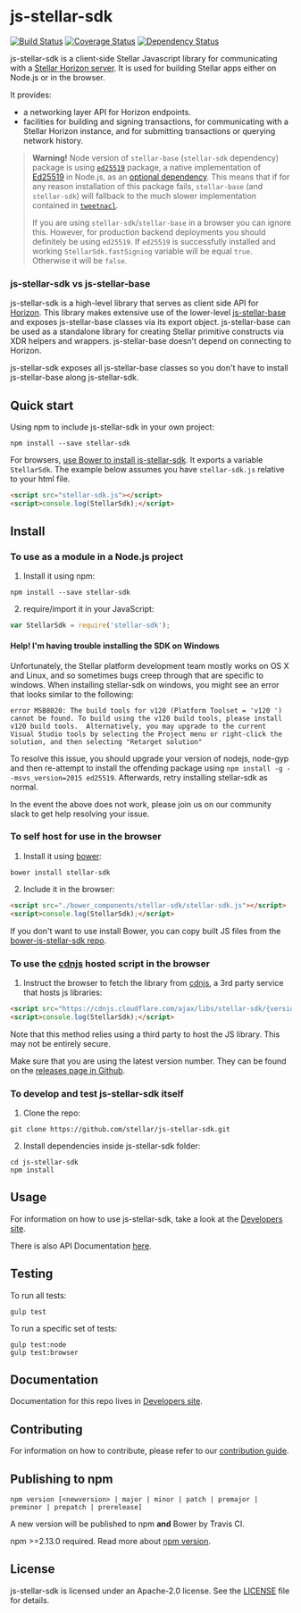 # js-stellar-sdk
[![Build Status](https://travis-ci.org/stellar/js-stellar-sdk.svg?branch=master)](https://travis-ci.org/stellar/js-stellar-sdk)
[![Coverage Status](https://coveralls.io/repos/stellar/js-stellar-sdk/badge.svg?branch=master&service=github)](https://coveralls.io/github/stellar/js-stellar-sdk?branch=master)
[![Dependency Status](https://david-dm.org/stellar/js-stellar-sdk.svg)](https://david-dm.org/stellar/js-stellar-sdk)



js-stellar-sdk is a client-side Stellar Javascript library for communicating with a [Stellar Horizon server](https://github.com/stellar/horizon). It is used for building Stellar apps either on Node.js or in the browser.

It provides:
- a networking layer API for Horizon endpoints.
- facilities for building and signing transactions, for communicating with a Stellar Horizon instance, and for submitting transactions or querying network history.

> **Warning!** Node version of `stellar-base` (`stellar-sdk` dependency) package is using [`ed25519`](https://www.npmjs.com/package/ed25519) package, a native implementation of [Ed25519](https://ed25519.cr.yp.to/) in Node.js, as an [optional dependency](https://docs.npmjs.com/files/package.json#optionaldependencies). This means that if for any reason installation of this package fails, `stellar-base` (and `stellar-sdk`) will fallback to the much slower implementation contained in [`tweetnacl`](https://www.npmjs.com/package/tweetnacl).
>
> If you are using `stellar-sdk`/`stellar-base` in a browser you can ignore this. However, for production backend deployments you should definitely be using `ed25519`. If `ed25519` is successfully installed and working `StellarSdk.fastSigning` variable will be equal `true`. Otherwise it will be `false`.

### js-stellar-sdk vs js-stellar-base

js-stellar-sdk is a high-level library that serves as client side API for [Horizon](https://github.com/stellar/horizon). This library makes extensive use of the lower-level [js-stellar-base](https://github.com/stellar/js-stellar-base) and exposes js-stellar-base classes via its export object.  js-stellar-base can be used as a standalone library for creating Stellar primitive constructs via XDR helpers and wrappers. js-stellar-base doesn't depend on connecting to Horizon.

js-stellar-sdk exposes all js-stellar-base classes so you don't have to install js-stellar-base along js-stellar-sdk.

## Quick start

Using npm to include js-stellar-sdk in your own project:
```shell
npm install --save stellar-sdk
```

For browsers, [use Bower to install js-stellar-sdk](#to-use-in-the-browser). It exports a
variable `StellarSdk`. The example below assumes you have `stellar-sdk.js`
relative to your html file.

```html
<script src="stellar-sdk.js"></script>
<script>console.log(StellarSdk);</script>

```

## Install

### To use as a module in a Node.js project
1. Install it using npm:
  ```shell
  npm install --save stellar-sdk
  ```

2. require/import it in your JavaScript:
  ```js
  var StellarSdk = require('stellar-sdk');
  ```

#### Help! I'm having trouble installing the SDK on Windows

Unfortunately, the Stellar platform development team mostly works on OS X and Linux, and so sometimes bugs creep through that are specific to windows.  When installing stellar-sdk on windows, you might see an error that looks similar to the following:

```shell
error MSB8020: The build tools for v120 (Platform Toolset = 'v120 ') cannot be found. To build using the v120 build tools, please install v120 build tools.  Alternatively, you may upgrade to the current Visual Studio tools by selecting the Project menu or right-click the solution, and then selecting "Retarget solution"
```

To resolve this issue, you should upgrade your version of nodejs, node-gyp and then re-attempt to install the offending package using `npm install -g --msvs_version=2015 ed25519`.  Afterwards, retry installing stellar-sdk as normal.

In the event the above does not work, please join us on our community slack to get help resolving your issue.

### To self host for use in the browser
1. Install it using [bower](http://bower.io):

  ```shell
  bower install stellar-sdk
  ```

2. Include it in the browser:

  ```html
  <script src="./bower_components/stellar-sdk/stellar-sdk.js"></script>
  <script>console.log(StellarSdk);</script>
  ```

If you don't want to use install Bower, you can copy built JS files from the [bower-js-stellar-sdk repo](https://github.com/stellar/bower-js-stellar-sdk).

### To use the [cdnjs](https://cdnjs.com/libraries/stellar-sdk) hosted script in the browser
1. Instruct the browser to fetch the library from [cdnjs](https://cdnjs.com/libraries/stellar-sdk), a 3rd party service that hosts js libraries:

  ```html
  <script src="https://cdnjs.cloudflare.com/ajax/libs/stellar-sdk/{version}/stellar-sdk.js"></script>
  <script>console.log(StellarSdk);</script>
  ```

Note that this method relies using a third party to host the JS library. This may not be entirely secure.

Make sure that you are using the latest version number. They can be found on the [releases page in Github](https://github.com/stellar/js-stellar-sdk/releases).

### To develop and test js-stellar-sdk itself
1. Clone the repo:
  ```shell
  git clone https://github.com/stellar/js-stellar-sdk.git
  ```

2. Install dependencies inside js-stellar-sdk folder:
  ```shell
  cd js-stellar-sdk
  npm install
  ```

## Usage
For information on how to use js-stellar-sdk, take a look at the [Developers site](https://www.stellar.org/developers/js-stellar-sdk/learn/index.html).

There is also API Documentation [here](https://www.stellar.org/developers/reference/).

## Testing
To run all tests:
```shell
gulp test
```

To run a specific set of tests:
```shell
gulp test:node
gulp test:browser
```

## Documentation
Documentation for this repo lives in [Developers site](https://www.stellar.org/developers/js-stellar-sdk/learn/index.html).

## Contributing
For information on how to contribute, please refer to our [contribution guide](https://github.com/stellar/js-stellar-sdk/blob/master/CONTRIBUTING.md).

## Publishing to npm
```
npm version [<newversion> | major | minor | patch | premajor | preminor | prepatch | prerelease]
```
A new version will be published to npm **and** Bower by Travis CI.

npm >=2.13.0 required.
Read more about [npm version](https://docs.npmjs.com/cli/version).

## License
js-stellar-sdk is licensed under an Apache-2.0 license. See the [LICENSE](https://github.com/stellar/js-stellar-sdk/blob/master/LICENSE) file for details.
